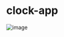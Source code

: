 # clock-app
![image](https://github.com/sameerasw/clock-app/assets/68902530/780f593d-8953-4ca1-830f-7192660ea715)
